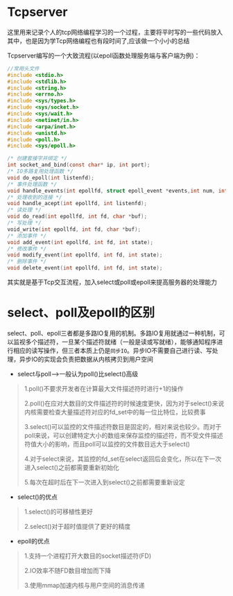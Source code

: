 # Tcpserver

这里用来记录个人的tcp网络编程学习的一个过程，主要将平时写的一些代码放入其中，也是因为学Tcp网络编程也有段时间了,应该做一个小小的总结

Tcpserver编写的一个大致流程(以epoll函数处理服务端与客户端为例)：

```c
//常用头文件
#include <stdio.h>
#include <stdlib.h>
#include <string.h>
#include <errno.h>
#include <sys/types.h>
#include <sys/socket.h>
#include <sys/wait.h>
#include <netinet/in.h>
#include <arpa/inet.h>
#include <unistd.h>
#include <poll.h>
#include <sys/epoll.h>

/* 创建套接字并绑定 */
int socket_and_bind(const char* ip, int port);
/* IO多路复用处理函数 */
void do_epoll(int listenfd);
/* 事件处理函数 */
void handle_events(int epollfd, struct epoll_event *events,int num, int listenfd, char *buf); 
/* 处理收到的连接 */
void handle_acept(int epollfd, int listenfd);
/* 读处理 */
void do_read(int epollfd, int fd, char *buf);
/* 写处理 */
void_write(int epollfd, int fd, char *buf);
/* 添加事件 */
void add_event(int epollfd, int fd, int state);
/* 修改事件 */
void modify_event(int epollfd, int fd, int state);
/* 删除事件 */
void delete_event(int epollfd, int fd, int state);
```

其实就是基于Tcp交互流程，加入select或poll或epoll来提高服务器的处理能力

# select、poll及epoll的区别

select、poll、epoll三者都是多路IO复用的机制。多路IO复用就通过一种机制，可以监视多个描述符，一旦某个描述符就绪（一般是读或写就绪），能够通知程序进行相应的读写操作，但三者本质上仍是`同步IO`。异步IO不需要自己进行读、写处理，异步IO的实现会负责把数据从内核拷贝到用户空间


- select与poll-->一般认为poll()比select()高级

>1.poll()不要求开发者在计算最大文件描述符时进行+1的操作
>
>2.poll()在应对大数目的文件描述符的时候速度更快，因为对于select()来说内核需要检查大量描述符对应的fd_set中的每一位比特位，比较费事
>
>3.select()可以监控的文件描述符数目是固定的，相对来说也较少。而对于poll来说，可以创建特定大小的数组来保存监控的描述符，而不受文件描述符值大小的影响，而且poll可以监控的文件数目远大于select()
>
>4.对于select来说，其监控的fd_set在select返回后会变化，所以在下一次进入select()之前都需要重新初始化
>
>5.每次在超时后在下一次进入到select()之前都需要重新设定

- select()的优点

>1.select()的可移植性更好
>
>2.select()对于超时值提供了更好的精度

- epoll的优点

>1.支持一个进程打开大数目的socket描述符(FD)
>
>2.IO效率不随FD数目增加而下降
>
>3.使用mmap加速内核与用户空间的消息传递
